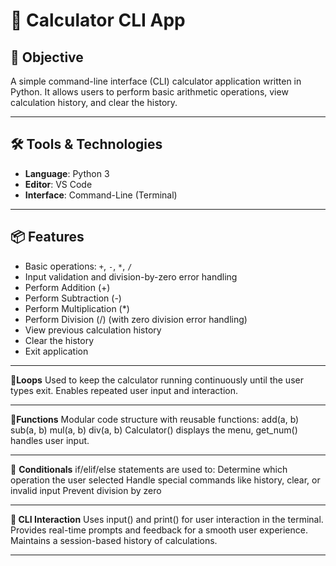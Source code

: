 
# 🔢 Calculator CLI App

## 🚀 Objective
A simple command-line interface (CLI) calculator application written in Python. It allows users to perform basic arithmetic operations, view calculation history, and clear the history.

---

## 🛠️ Tools & Technologies

- **Language**: Python 3
- **Editor**: VS Code 
- **Interface**: Command-Line (Terminal)

---

## 📦 Features
- Basic operations: `+`, `-`, `*`, `/`
- Input validation and division-by-zero error handling
 - Perform Addition (+)
 - Perform Subtraction (-)
- Perform Multiplication (*)
- Perform Division (/) (with zero division error handling)
- View previous calculation history
- Clear the history
- Exit application

  
---

🔁**Loops**
Used to keep the calculator running continuously until the user types exit.
Enables repeated user input and interaction.

---

🧩**Functions**
Modular code structure with reusable functions:
add(a, b)
sub(a, b)
mul(a, b)
div(a, b)
Calculator() displays the menu, get_num() handles user input.

---

🔀 **Conditionals**
if/elif/else statements are used to:
Determine which operation the user selected
Handle special commands like history, clear, or invalid input
Prevent division by zero

----

**💬 CLI Interaction**
Uses input() and print() for user interaction in the terminal.
Provides real-time prompts and feedback for a smooth user experience.
Maintains a session-based history of calculations.

---

